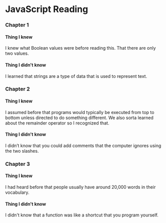 # JavaScript Reading
### Chapter 1 

#### Thing I knew

I knew what Boolean values were before reading this. That there are only two values. 

#### Thing I didn't know

I learned that strings are a type of data that is used to represent text. 

### Chapter 2

#### Thing I knew

I assumed before that programs would typically be executed from top to bottom unless directed to do something different. We also sorta learned about the remainder operator so I recognized that. 

#### Thing I didn't know

I didn’t know that you could add comments that the computer ignores using the two slashes. 

### Chapter 3 

#### Thing I knew

I had heard before that people usually have around 20,000 words in their vocabulary.

#### Thing I didn't know

I didn't know that a function was like a shortcut that you program yourself.